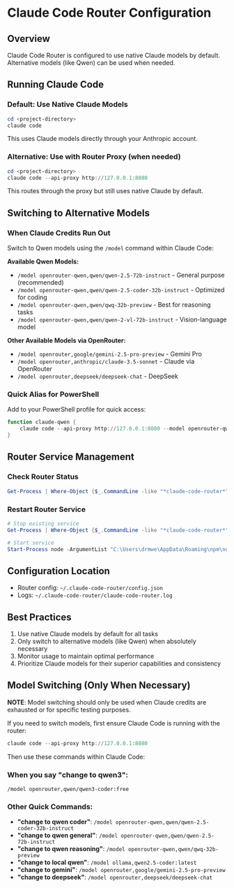 # Claude Code Router Configuration

## Overview
Claude Code Router is configured to use native Claude models by default. Alternative models (like Qwen) can be used when needed.

## Running Claude Code

### Default: Use Native Claude Models
```powershell
cd <project-directory>
claude code
```
This uses Claude models directly through your Anthropic account.

### Alternative: Use with Router Proxy (when needed)
```powershell
cd <project-directory>
claude code --api-proxy http://127.0.0.1:8080
```
This routes through the proxy but still uses native Claude by default.

## Switching to Alternative Models

### When Claude Credits Run Out
Switch to Qwen models using the `/model` command within Claude Code:

**Available Qwen Models:**
- `/model openrouter-qwen,qwen/qwen-2.5-72b-instruct` - General purpose (recommended)
- `/model openrouter-qwen,qwen/qwen-2.5-coder-32b-instruct` - Optimized for coding
- `/model openrouter-qwen,qwen/qwq-32b-preview` - Best for reasoning tasks
- `/model openrouter-qwen,qwen/qwen-2-vl-72b-instruct` - Vision-language model

**Other Available Models via OpenRouter:**
- `/model openrouter,google/gemini-2.5-pro-preview` - Gemini Pro
- `/model openrouter,anthropic/claude-3.5-sonnet` - Claude via OpenRouter
- `/model openrouter,deepseek/deepseek-chat` - DeepSeek

### Quick Alias for PowerShell
Add to your PowerShell profile for quick access:
```powershell
function claude-qwen {
    claude code --api-proxy http://127.0.0.1:8080 --model openrouter-qwen,qwen/qwen-2.5-72b-instruct
}
```

## Router Service Management

### Check Router Status
```powershell
Get-Process | Where-Object {$_.CommandLine -like "*claude-code-router*"}
```

### Restart Router Service
```powershell
# Stop existing service
Get-Process | Where-Object {$_.CommandLine -like "*claude-code-router*"} | Stop-Process -Force

# Start service
Start-Process node -ArgumentList "C:\Users\drmwe\AppData\Roaming\npm\node_modules\@musistudio\claude-code-router\dist\cli.js", "start" -NoNewWindow
```

## Configuration Location
- Router config: `~/.claude-code-router/config.json`
- Logs: `~/.claude-code-router/claude-code-router.log`

## Best Practices
1. Use native Claude models by default for all tasks
2. Only switch to alternative models (like Qwen) when absolutely necessary
3. Monitor usage to maintain optimal performance
4. Prioritize Claude models for their superior capabilities and consistency

## Model Switching (Only When Necessary)

**NOTE**: Model switching should only be used when Claude credits are exhausted or for specific testing purposes.

If you need to switch models, first ensure Claude Code is running with the router:
```powershell
claude code --api-proxy http://127.0.0.1:8080
```

Then use these commands within Claude Code:

### When you say "change to qwen3":
```
/model openrouter,qwen/qwen3-coder:free
```

### Other Quick Commands:
- **"change to qwen coder"**: `/model openrouter-qwen,qwen/qwen-2.5-coder-32b-instruct`
- **"change to qwen general"**: `/model openrouter-qwen,qwen/qwen-2.5-72b-instruct`
- **"change to qwen reasoning"**: `/model openrouter-qwen,qwen/qwq-32b-preview`
- **"change to local qwen"**: `/model ollama,qwen2.5-coder:latest`
- **"change to gemini"**: `/model openrouter,google/gemini-2.5-pro-preview`
- **"change to deepseek"**: `/model openrouter,deepseek/deepseek-chat`
